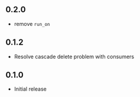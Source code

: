 ## 0.2.0

- remove `run_on`

## 0.1.2

- Resolve cascade delete problem with consumers

## 0.1.0

- Initial release
